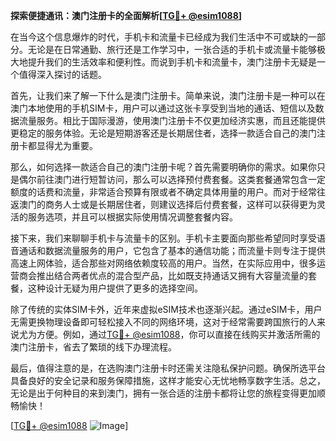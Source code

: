 **探索便捷通讯：澳门注册卡的全面解析[[TG💪+ @esim1088](https://t.me/s/esim1088)]**

在当今这个信息爆炸的时代，手机卡和流量卡已经成为我们生活中不可或缺的一部分。无论是在日常通勤、旅行还是工作学习中，一张合适的手机卡或流量卡能够极大地提升我们的生活效率和便利性。而说到手机卡和流量卡，澳门注册卡无疑是一个值得深入探讨的话题。

首先，让我们来了解一下什么是澳门注册卡。简单来说，澳门注册卡是一种可以在澳门本地使用的手机SIM卡，用户可以通过这张卡享受到当地的通话、短信以及数据流量服务。相比于国际漫游，使用澳门注册卡不仅更加经济实惠，而且还能提供更稳定的服务体验。无论是短期游客还是长期居住者，选择一款适合自己的澳门注册卡都显得尤为重要。

那么，如何选择一款适合自己的澳门注册卡呢？首先需要明确你的需求。如果你只是偶尔前往澳门进行短暂访问，那么可以选择预付费套餐。这类套餐通常包含一定额度的话费和流量，非常适合预算有限或者不确定具体用量的用户。而对于经常往返澳门的商务人士或是长期居住者，则建议选择后付费套餐，这样可以获得更为灵活的服务选项，并且可以根据实际使用情况调整套餐内容。

接下来，我们来聊聊手机卡与流量卡的区别。手机卡主要面向那些希望同时享受语音通话和数据流量服务的用户，它包含了基本的通信功能；而流量卡则专注于提供高速上网体验，适合那些对网络依赖度较高的用户。当然，在实际应用中，很多运营商会推出结合两者优点的混合型产品，比如既支持通话又拥有大容量流量的套餐，这种设计无疑为用户提供了更多的选择空间。

除了传统的实体SIM卡外，近年来虚拟eSIM技术也逐渐兴起。通过eSIM卡，用户无需更换物理设备即可轻松接入不同的网络环境，这对于经常需要跨国旅行的人来说尤为方便。例如，通过[TG💪+ @esim1088](https://t.me/s/esim1088)，你可以直接在线购买并激活所需的澳门注册卡，省去了繁琐的线下办理流程。

最后，值得注意的是，在选购澳门注册卡时还需关注隐私保护问题。确保所选平台具备良好的安全记录和服务保障措施，这样才能安心无忧地畅享数字生活。总之，无论是出于何种目的来到澳门，拥有一张合适的注册卡都将让您的旅程变得更加顺畅愉快！

[[TG💪+ @esim1088](https://t.me/s/esim1088) ![Image](https://i.postimg.cc/4NQfJmqS/Snipaste-2025-05-13-00-14-12.png)]